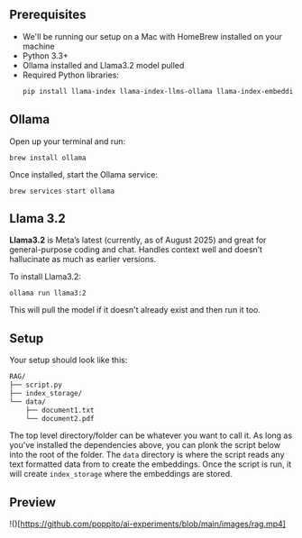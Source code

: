 ## Prerequisites

- We'll be running our setup on a Mac with HomeBrew installed on your machine
- Python 3.3+
- Ollama installed and Llama3.2 model pulled
- Required Python libraries:
  ```bash
  pip install llama-index llama-index-llms-ollama llama-index-embeddings-huggingface torch transformers
  ```

## Ollama

Open up your terminal and run:

```
brew install ollama
```

Once installed, start the Ollama service:

```
brew services start ollama
```

## Llama 3.2

**Llama3.2** is Meta’s latest (currently, as of August 2025) and great for general-purpose coding and chat. Handles context well and doesn’t hallucinate as much as earlier versions.


To install Llama3.2:

```
ollama run llama3:2
```

This will pull the model if it doesn't already exist and then run it too.

## Setup

Your setup should look like this:

```markdown
RAG/
├── script.py
├── index_storage/
└── data/
    ├── document1.txt
    └── document2.pdf
```

The top level directory/folder can be whatever you want to call it. As long as you've installed the dependencies above, you can plonk the script below into the root of the folder. The `data` directory is where the script reads any text formatted data from to create the embeddings. Once the script is run, it will create `index_storage` where the embeddings are stored.


## Preview
!()[https://github.com/poppito/ai-experiments/blob/main/images/rag.mp4]